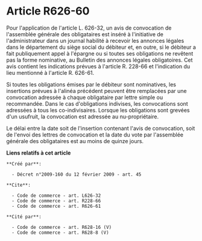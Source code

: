 # Article R626-60

Pour l'application de l'article L. 626-32, un avis de convocation de l'assemblée générale des obligataires est inséré à
l'initiative de l'administrateur dans un journal habilité à recevoir les annonces légales dans le département du siège social
du débiteur et, en outre, si le débiteur a fait publiquement appel à l'épargne ou si toutes ses obligations ne revêtent pas
la forme nominative, au Bulletin des annonces légales obligatoires. Cet avis contient les indications prévues à l'article R.
228-66 et l'indication du lieu mentionné à l'article R. 626-61.

Si toutes les obligations émises par le débiteur sont nominatives, les insertions prévues à l'alinéa précédent peuvent être
remplacées par une convocation adressée à chaque obligataire par lettre simple ou recommandée. Dans le cas d'obligations
indivises, les convocations sont adressées à tous les co-indivisaires. Lorsque les obligations sont grevées d'un usufruit, la
convocation est adressée au nu-propriétaire. 

Le délai entre la date soit de l'insertion contenant l'avis de convocation, soit de l'envoi des lettres de convocation et la
date du vote par l'assemblée générale des obligataires est au moins de quinze jours.

**Liens relatifs à cet article**

	**Créé par**:

	  - Décret n°2009-160 du 12 février 2009 - art. 45

	**Cite**:

	  - Code de commerce - art. L626-32
	  - Code de commerce - art. R228-66
	  - Code de commerce - art. R626-61

	**Cité par**:

	  - Code de commerce - art. R628-16 (V)
	  - Code de commerce - art. R628-8 (V)
